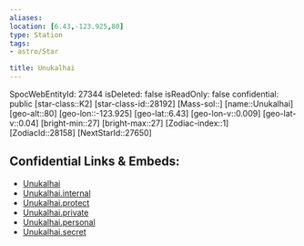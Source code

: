 ```yaml
---
aliases: 
location: [6.43,-123.925,80]
type: Station
tags:
- astro/Star

title: Unukalhai
---
```

SpocWebEntityId: 27344
isDeleted: false
isReadOnly: false
confidential: public
[star-class::K2]
[star-class-id::28192]
[Mass-sol::]
[name::Unukalhai]
[geo-alt::80]
[geo-lon::-123.925]
[geo-lat::6.43]
[geo-lon-v::0.009]
[geo-lat-v::0.04]
[bright-min::27]
[bright-max::27]
[Zodiac-index::1]
[ZodiacId::28158]
[NextStarId::27650]



## Confidential Links & Embeds: 
- [Unukalhai](../../../_public/astro/Star/Unukalhai.md) 
- [Unukalhai.internal](../../../_internal/astro/Star/Unukalhai.internal.md) 
- [Unukalhai.protect](../../../_protect/astro/Star/Unukalhai.protect.md) 
- [Unukalhai.private](../../../_private/astro/Star/Unukalhai.private.md) 
- [Unukalhai.personal](../../../_personal/astro/Star/Unukalhai.personal.md) 
- [Unukalhai.secret](../../../_secret/astro/Star/Unukalhai.secret.md) 
